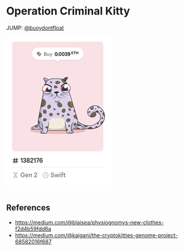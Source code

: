 Operation Criminal Kitty
========================

JUMP: [@buoydontfloat](http://cryptokitty-phrenology.buoydontfloat.com/)

![](criminal-kitty.png)

References
----------

- https://medium.com/@blaisea/physiognomys-new-clothes-f2d4b59fdd6a
- https://medium.com/@kaigani/the-cryptokitties-genome-project-68582016f687
